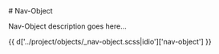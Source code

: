 <section class="copy">
# Nav-Object
<p class="lead">Nav-Object description goes here...</p>

{{ d['../project/objects/_nav-object.scss|idio']['nav-object'] }}

</section>
